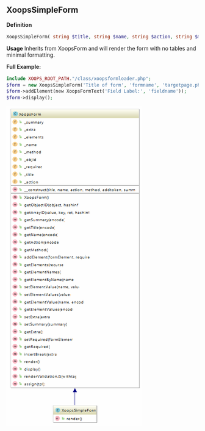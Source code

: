 ## XoopsSimpleForm

**Definition**
```php
XoopsSimpleForm( string $title, string $name, string $action, string $method = "post" ) 
```
**Usage**
Inherits from XoopsForm and will render the form with no tables and minimal formatting. 

**Full Example:**
```php
include XOOPS_ROOT_PATH."/class/xoopsformloader.php";
$form = new XoopsSimpleForm('Title of form', 'formname', 'targetpage.php', 'POST');
$form->addElement(new XoopsFormText('Field Label:', 'fieldname'));
$form->display();
```



![](../../assets/ClassUML/XoopsSimpleForm.png)

